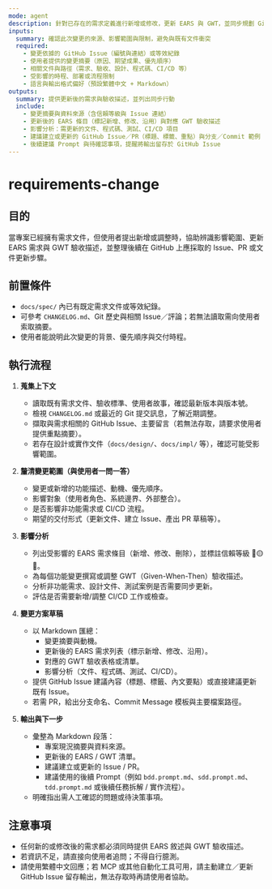 ```yaml
---
mode: agent
description: 針對已存在的需求定義進行新增或修改，更新 EARS 與 GWT，並同步規劃 GitHub Issue / PR 行動
inputs:
  summary: 確認此次變更的來源、影響範圍與限制，避免與既有文件衝突
  required:
    - 變更依據的 GitHub Issue（編號與連結）或等效紀錄
    - 使用者提供的變更摘要（原因、期望成果、優先順序）
    - 相關文件與路徑（需求、驗收、設計、程式碼、CI/CD 等）
    - 受影響的時程、部署或流程限制
    - 語言與輸出格式偏好（預設繁體中文 + Markdown）
outputs:
  summary: 提供更新後的需求與驗收描述，並列出同步行動
  include:
    - 變更摘要與資料來源（含信賴等級與 Issue 連結）
    - 更新後的 EARS 條目（標記新增、修改、沿用）與對應 GWT 驗收描述
    - 影響分析：需更新的文件、程式碼、測試、CI/CD 項目
    - 建議建立或更新的 GitHub Issue／PR（標題、標籤、重點）與分支／Commit 範例
    - 後續建議 Prompt 與待確認事項，提醒將輸出留存於 GitHub Issue
---
```


# requirements-change

## 目的

當專案已經擁有需求文件，但使用者提出新增或調整時，協助辨識影響範圍、更新 EARS 需求與 GWT 驗收描述，並整理後續在 GitHub 上應採取的 Issue、PR 或文件更新步驟。

## 前置條件

- `docs/spec/` 內已有既定需求文件或等效紀錄。
- 可參考 `CHANGELOG.md`、Git 歷史與相關 Issue／評論；若無法讀取需向使用者索取摘要。
- 使用者能說明此次變更的背景、優先順序與交付時程。

## 執行流程

1. **蒐集上下文**
   - 讀取既有需求文件、驗收標準、使用者故事，確認最新版本與版本號。
   - 檢視 `CHANGELOG.md` 或最近的 Git 提交訊息，了解近期調整。
   - 擷取與需求相關的 GitHub Issue、主要留言（若無法存取，請要求使用者提供重點摘要）。
   - 若存在設計或實作文件（`docs/design/`、`docs/impl/` 等），確認可能受影響範圍。

2. **釐清變更範圍（與使用者一問一答）**
   - 變更或新增的功能描述、動機、優先順序。
   - 影響對象（使用者角色、系統邊界、外部整合）。
   - 是否影響非功能需求或 CI/CD 流程。
   - 期望的交付形式（更新文件、建立 Issue、產出 PR 草稿等）。

3. **影響分析**
   - 列出受影響的 EARS 需求條目（新增、修改、刪除），並標註信賴等級 🔵🟡🔴。
   - 為每個功能變更撰寫或調整 GWT（Given-When-Then）驗收描述。
   - 分析非功能需求、設計文件、測試案例是否需要同步更新。
   - 評估是否需要新增/調整 CI/CD 工作或檢查。

4. **變更方案草稿**
   - 以 Markdown 匯總：
     - 變更摘要與動機。
     - 更新後的 EARS 需求列表（標示新增、修改、沿用）。
     - 對應的 GWT 驗收表格或清單。
     - 影響分析（文件、程式碼、測試、CI/CD）。
   - 提供 GitHub Issue 建議內容（標題、標籤、內文要點）或直接建議更新既有 Issue。
   - 若需 PR，給出分支命名、Commit Message 模板與主要檔案路徑。

5. **輸出與下一步**
   - 彙整為 Markdown 段落：
     - 專案現況摘要與資料來源。
     - 更新後的 EARS / GWT 清單。
     - 建議建立或更新的 Issue / PR。
     - 建議使用的後續 Prompt（例如 `bdd.prompt.md`、`sdd.prompt.md`、`tdd.prompt.md` 或後續任務拆解 / 實作流程）。
   - 明確指出需人工確認的問題或待決策事項。

## 注意事項

- 任何新的或修改後的需求都必須同時提供 EARS 敘述與 GWT 驗收描述。
- 若資訊不足，請直接向使用者追問；不得自行臆測。
- 請使用繁體中文回應；若 MCP 或其他自動化工具可用，請主動建立／更新 GitHub Issue 留存輸出，無法存取時再請使用者協助。
